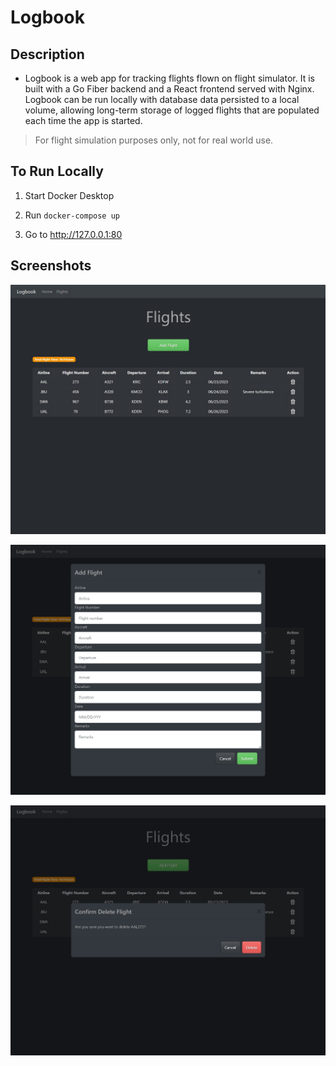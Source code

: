 # Logbook

## Description
- Logbook is a web app for tracking flights flown on flight simulator. It is built with a Go Fiber backend and a React frontend served with Nginx. Logbook can be run locally with database data persisted to a local volume, allowing long-term storage of logged flights that are populated each time the app is started.
>For flight simulation purposes only, not for real world use.

## To Run Locally

1. Start Docker Desktop

2. Run `docker-compose up`

3. Go to http://127.0.0.1:80

## Screenshots

![Flights](screenshots/flights.jpg)

![Add Flight](screenshots/add.jpg)

![Delete](screenshots/delete.jpg)

